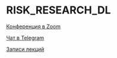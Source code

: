 # RISK_RESEARCH_DL

[Конференция в Zoom](https://us02web.zoom.us/j/7020416155?pwd-dkZLQ1Z4aER0bnV6STN6UzBWL2Nzdz09)

[Чат в Telegram](https://t.me/joinchat/B5zvGI92js0xY2Ey)

[Записи лекций](https://disk.yandex.ru/d/tr_6dh_dhhAeYQ)
